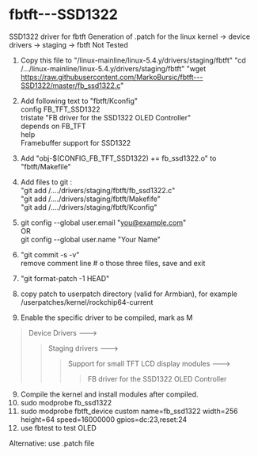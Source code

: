 # fbtft---SSD1322
SSD1322 driver for fbtft
Generation of .patch for the linux kernel -> device drivers -> staging -> fbtft
 Not Tested
 
1. Copy this file to "/linux-mainline/linux-5.4.y/drivers/staging/fbtft"
     "cd /.../linux-mainline/linux-5.4.y/drivers/staging/fbtft"
     "wget https://raw.githubusercontent.com/MarkoBursic/fbtft---SSD1322/master/fb_ssd1322.c"
2. Add following text to "fbtft/Kconfig"</br>
      config FB_TFT_SSD1322</br>
        tristate "FB driver for the SSD1322 OLED Controller"</br>
        depends on FB_TFT</br>
        help</br>
          Framebuffer support for SSD1322</br>
3. Add "obj-$(CONFIG_FB_TFT_SSD1322)     += fb_ssd1322.o" to "fbtft/Makefile"
4. Add files to git : </br>
     "git add /..../drivers/staging/fbtft/fb_ssd1322.c"</br>
     "git add /..../drivers/staging/fbtft/Makefife"</br>
     "git add /..../drivers/staging/fbtft/Kconfig"</br>
5. git config --global user.email "you@example.com"</br>
                      OR</br>
   git config --global user.name "Your Name"</br>
5. "git commit -s -v"</br>
remove comment line # o those three files, save and exit

6. "git format-patch -1 HEAD"
7. copy patch to userpatch directory (valid for Armbian), for example /userpatches/kernel/rockchip64-current
8. Enable the specific driver to be compiled, mark as M</br>
>Device Drivers ---></br>
>>Staging drivers ---></br>
>>>Support for small TFT LCD display modules ---></br>
>>>>FB driver for the SSD1322 OLED Controller</br>
9. Compile the kernel and install modules after compiled.
10. sudo modprobe fb_ssd1322
11. sudo modprobe fbtft_device custom name=fb_ssd1322 width=256 height=64 speed=16000000 gpios=dc:23,reset:24
12. use fbtest to test OLED

Alternative:
use .patch file
